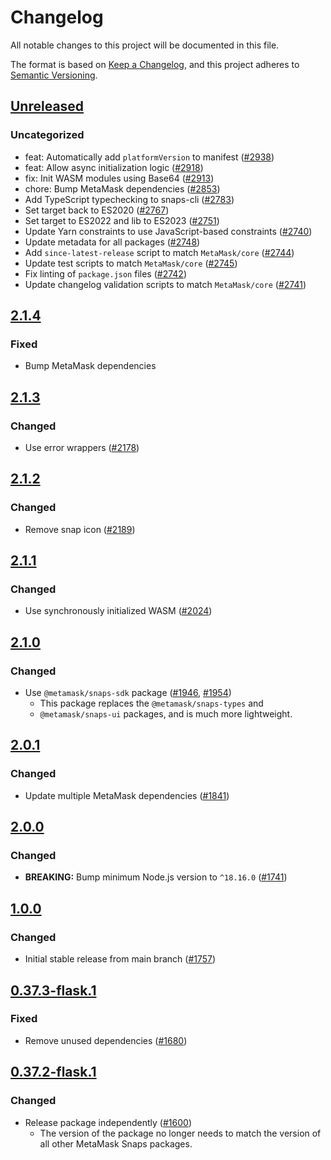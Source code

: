# Changelog

All notable changes to this project will be documented in this file.

The format is based on [Keep a Changelog](https://keepachangelog.com/en/1.0.0/),
and this project adheres to [Semantic Versioning](https://semver.org/spec/v2.0.0.html).

## [Unreleased]

### Uncategorized

- feat: Automatically add `platformVersion` to manifest ([#2938](https://github.com/MetaMask/snaps-skunkworks.git/pull/2938))
- feat: Allow async initialization logic ([#2918](https://github.com/MetaMask/snaps-skunkworks.git/pull/2918))
- fix: Init WASM modules using Base64 ([#2913](https://github.com/MetaMask/snaps-skunkworks.git/pull/2913))
- chore: Bump MetaMask dependencies ([#2853](https://github.com/MetaMask/snaps-skunkworks.git/pull/2853))
- Add TypeScript typechecking to snaps-cli ([#2783](https://github.com/MetaMask/snaps-skunkworks.git/pull/2783))
- Set target back to ES2020 ([#2767](https://github.com/MetaMask/snaps-skunkworks.git/pull/2767))
- Set target to ES2022 and lib to ES2023 ([#2751](https://github.com/MetaMask/snaps-skunkworks.git/pull/2751))
- Update Yarn constraints to use JavaScript-based constraints ([#2740](https://github.com/MetaMask/snaps-skunkworks.git/pull/2740))
- Update metadata for all packages ([#2748](https://github.com/MetaMask/snaps-skunkworks.git/pull/2748))
- Add `since-latest-release` script to match `MetaMask/core` ([#2744](https://github.com/MetaMask/snaps-skunkworks.git/pull/2744))
- Update test scripts to match `MetaMask/core` ([#2745](https://github.com/MetaMask/snaps-skunkworks.git/pull/2745))
- Fix linting of `package.json` files ([#2742](https://github.com/MetaMask/snaps-skunkworks.git/pull/2742))
- Update changelog validation scripts to match `MetaMask/core` ([#2741](https://github.com/MetaMask/snaps-skunkworks.git/pull/2741))

## [2.1.4]

### Fixed

- Bump MetaMask dependencies

## [2.1.3]

### Changed

- Use error wrappers ([#2178](https://github.com/MetaMask/snaps/pull/2178))

## [2.1.2]

### Changed

- Remove snap icon ([#2189](https://github.com/MetaMask/snaps/pull/2189))

## [2.1.1]

### Changed

- Use synchronously initialized WASM ([#2024](https://github.com/MetaMask/snaps/pull/2024))

## [2.1.0]

### Changed

- Use `@metamask/snaps-sdk` package ([#1946](https://github.com/MetaMask/snaps/pull/1946), [#1954](https://github.com/MetaMask/snaps/pull/1954))
  - This package replaces the `@metamask/snaps-types` and
  - `@metamask/snaps-ui` packages, and is much more lightweight.

## [2.0.1]

### Changed

- Update multiple MetaMask dependencies ([#1841](https://github.com/MetaMask/snaps/pull/1841))

## [2.0.0]

### Changed

- **BREAKING:** Bump minimum Node.js version to `^18.16.0` ([#1741](https://github.com/MetaMask/snaps/pull/1741))

## [1.0.0]

### Changed

- Initial stable release from main branch ([#1757](https://github.com/MetaMask/snaps/pull/1757))

## [0.37.3-flask.1]

### Fixed

- Remove unused dependencies ([#1680](https://github.com/MetaMask/snaps/pull/1680))

## [0.37.2-flask.1]

### Changed

- Release package independently ([#1600](https://github.com/MetaMask/snaps/pull/1600))
  - The version of the package no longer needs to match the version of all other
    MetaMask Snaps packages.

[Unreleased]: https://github.com/MetaMask/snaps-skunkworks.git/compare/@metamask/wasm-example-snap@2.1.4...HEAD
[2.1.4]: https://github.com/MetaMask/snaps-skunkworks.git/compare/@metamask/wasm-example-snap@2.1.3...@metamask/wasm-example-snap@2.1.4
[2.1.3]: https://github.com/MetaMask/snaps-skunkworks.git/compare/@metamask/wasm-example-snap@2.1.2...@metamask/wasm-example-snap@2.1.3
[2.1.2]: https://github.com/MetaMask/snaps-skunkworks.git/compare/@metamask/wasm-example-snap@2.1.1...@metamask/wasm-example-snap@2.1.2
[2.1.1]: https://github.com/MetaMask/snaps-skunkworks.git/compare/@metamask/wasm-example-snap@2.1.0...@metamask/wasm-example-snap@2.1.1
[2.1.0]: https://github.com/MetaMask/snaps-skunkworks.git/compare/@metamask/wasm-example-snap@2.0.1...@metamask/wasm-example-snap@2.1.0
[2.0.1]: https://github.com/MetaMask/snaps-skunkworks.git/compare/@metamask/wasm-example-snap@2.0.0...@metamask/wasm-example-snap@2.0.1
[2.0.0]: https://github.com/MetaMask/snaps-skunkworks.git/compare/@metamask/wasm-example-snap@1.0.0...@metamask/wasm-example-snap@2.0.0
[1.0.0]: https://github.com/MetaMask/snaps-skunkworks.git/compare/@metamask/wasm-example-snap@0.37.3-flask.1...@metamask/wasm-example-snap@1.0.0
[0.37.3-flask.1]: https://github.com/MetaMask/snaps-skunkworks.git/compare/@metamask/wasm-example-snap@0.37.2-flask.1...@metamask/wasm-example-snap@0.37.3-flask.1
[0.37.2-flask.1]: https://github.com/MetaMask/snaps-skunkworks.git/releases/tag/@metamask/wasm-example-snap@0.37.2-flask.1

